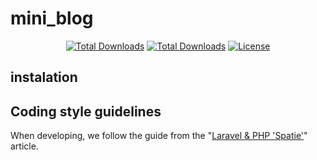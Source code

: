 # mini_blog

<p align="center">
<a href="#"><img src="https://img.shields.io/badge/PHP-8.2-blue" alt="Total Downloads"></a>
<a href="#"><img src="https://img.shields.io/badge/Laravel-11.9-orange" alt="Total Downloads"></a>
<a href="https://packagist.org/packages/laravel/framework"><img src="https://img.shields.io/packagist/l/laravel/framework" alt="License"></a>
</p>

## instalation


## Coding style guidelines

When developing, we follow the guide from the "[Laravel & PHP 'Spatie'][spatie/guidelines]" article.

[spatie/guidelines]: https://spatie.be/guidelines/laravel-php#artisan-commands
